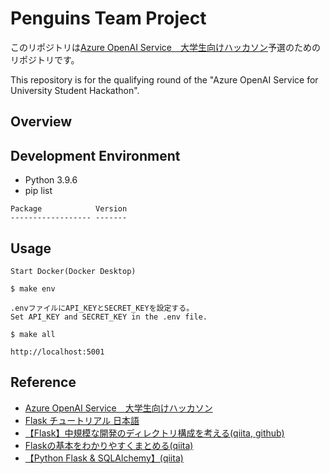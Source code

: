 # Penguins Team Project
このリポジトリは[Azure OpenAI Service　大学生向けハッカソン](https://hackathon2024xseedshub.peatix.com/)予選のためのリポジトリです。

This repository is for the qualifying round of the "Azure OpenAI Service for University Student Hackathon".

## Overview


## Development Environment
- Python 3.9.6
- pip list
```
Package            Version
------------------ -------

```

## Usage
```
Start Docker(Docker Desktop)
```
```
$ make env
```
```
.envファイルにAPI_KEYとSECRET_KEYを設定する。
Set API_KEY and SECRET_KEY in the .env file.
```
```
$ make all
```
```
http://localhost:5001
```

## Reference
- [Azure OpenAI Service　大学生向けハッカソン](https://hackathon2024xseedshub.peatix.com/)
- [Flask チュートリアル 日本語](https://msiz07-flask-docs-ja.readthedocs.io/ja/latest/index.html)
- [【Flask】中規模な開発のディレクトリ構成を考える(qiita, github)](https://github.com/Koichi73/Flask-Template)
- [Flaskの基本をわかりやすくまとめる(qiita)](https://qiita.com/gold-kou/items/00e265aadc2112b0f56a)
- [【Python Flask & SQLAlchemy】(qiita)](https://qiita.com/Bashi50/items/e3459ca2a4661ce5dac6)